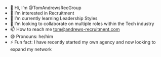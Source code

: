 - 👋 Hi, I’m @TomAndrewsRecGroup
- 👀 I’m interested in Recruitment
- 🌱 I’m currently learning Leadership Styles
- 💞️ I’m looking to collaborate on multiple roles within the Tech industry
- 📫 How to reach me tom@andrews-recruitment.com
- 😄 Pronouns: he/him
- ⚡ Fun fact: I have recently started my own agency and now looking to expand my network

<!---
TomAndrewsRecGroup/TomAndrewsRecGroup is a ✨ special ✨ repository because its `README.md` (this file) appears on your GitHub profile.
You can click the Preview link to take a look at your changes.
--->
